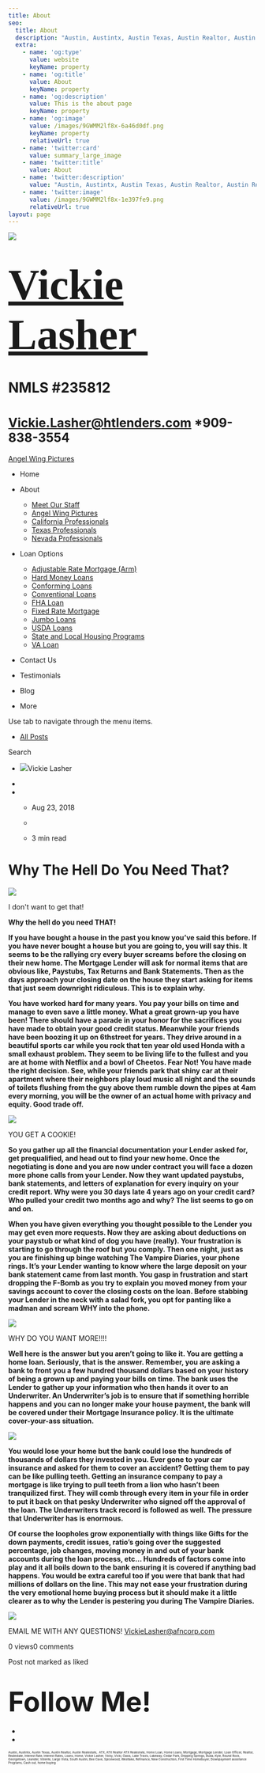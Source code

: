 ```yaml
---
title: About
seo:
  title: About
  description: "Austin, Austintx, Austin Texas, Austin Realtor, Austin Realestate,\_ ATX, ATX Realtor ATX Realestate, Home Loan, Home Loans, Mortgage, Mortgage Lender, Loan Officer, Realtor, Realestate, Interest "
  extra:
    - name: 'og:type'
      value: website
      keyName: property
    - name: 'og:title'
      value: About
      keyName: property
    - name: 'og:description'
      value: This is the about page
      keyName: property
    - name: 'og:image'
      value: /images/9GWMM2lf8x-6a46d0df.png
      keyName: property
      relativeUrl: true
    - name: 'twitter:card'
      value: summary_large_image
    - name: 'twitter:title'
      value: About
    - name: 'twitter:description'
      value: "Austin, Austintx, Austin Texas, Austin Realtor, Austin Realestate,\_ ATX, ATX Realtor ATX Realestate, Home Loan, Home Loans, Mortgage, Mortgage Lender, Loan Officer, Realtor, Realestate, Interest Rate, Interest Rates, "
    - name: 'twitter:image'
      value: /images/9GWMM2lf8x-1e397fe9.png
      relativeUrl: true
layout: page
---
```


![](https://static.wixstatic.com/media/5afe60462baf41e79586f3fdaf78d664.jpg/v1/fill/w_480,h_291,al_c,q_80,usm_0.66_1.00_0.01,blur_2/5afe60462baf41e79586f3fdaf78d664.jpg)

# <span style="font-size:87px"><span style="font-family:libre baskerville,serif">[Vickie Lasher ](../index.html)</span></span>

# NMLS \#235812

# <span style="font-size:25px"><Vickie.Lasher@htlenders.com> \*909-838-3554</span>

<a href="../angel-wing-pictures.html" class="_1fbEI"><span class="_1Qjd7">Angel Wing Pictures</span></a>

-   <span id="DrpDwnMn00"><a href="../index.html" class="_11ip9"></a></span>
    Home

-   <span id="DrpDwnMn01"><a href="../about.html" class="_11ip9"></a></span>
    About

    -   [Meet Our Staff](../meet-our-staff.html)
    -   [Angel Wing Pictures](../angel-wing-pictures.html)
    -   [California Professionals](../recommended-profssionals.html)
    -   [Texas Professionals](../texas-recommended-professionals.html)
    -   [Nevada Professionals](../nevada-recommended-professionals.html)

-   <span id="DrpDwnMn02"><a href="../loan-options.html" class="_11ip9"></a></span>
    Loan Options

    -   [Adjustable Rate Mortgage (Arm)](../adjustable-rate-mortgage-arm.html)
    -   [Hard Money Loans](../hard-money-loans.html)
    -   [Conforming Loans](../conforming-loans.html)
    -   [Conventional Loans](../conventional-loans.html)
    -   [FHA Loan](../fha-loan.html)
    -   [Fixed Rate Mortgage](../fixed-rate-mortgage.html)
    -   [Jumbo Loans](../jumbo-loans.html)
    -   [USDA Loans](../rhs-loan-programs.html)
    -   [State and Local Housing Programs](../state-and-local-housing-programs.html)
    -   [VA Loan](../va-loan.html)

-   <span id="DrpDwnMn03"><a href="../contact.html" class="_11ip9"></a></span>
    Contact Us

-   <span id="DrpDwnMn04"><a href="../testimonials.html" class="_11ip9"></a></span>
    Testimonials

-   <span id="DrpDwnMn05"><a href="../blog.html" class="_11ip9"></a></span>
    Blog

-   More

Use tab to navigate through the menu items.

-   <a href="../blog.html" class="_2MzDA blog-navigation-container-color blog-navigation-container-font blog-navigation-link-hover-color">All Posts</a>

Search

-   <span class="_1NzhF avatar-image" i18n="[object Object]"><img src="https://gravatar.com/avatar/d5a4c4dfa58333c9beb6962dd38d245b?d=blank" class="_18Vq1 fluid-avatar-image" /></span><span class="iYG_V user-name _4AzY3" title="Vickie Lasher" data-hook="user-name">Vickie Lasher</span>

-

-   -   <span class="post-metadata__date time-ago" title="Aug 23, 2018" data-hook="time-ago">Aug 23, 2018</span>
    -

    -   <span class="post-metadata__readTime" i18n="[object Object]" title="3 min read" data-hook="time-to-read">3 min read</span>

# <span class="post-title__text blog-post-title-font blog-post-title-color"><span class="blog-post-title-font blog-post-title-color">Why The Hell Do You Need That?</span></span>

<span class="_2PHJq public-DraftStyleDefault-ltr">  
</span>

<img src="https://static.wixstatic.com/media/b5d103_b6ac33c326ca4ccba6ef22591109e2ad~mv2.jpeg/v1/fit/w_488,h_536,al_c,q_20/file.jpeg" class="OzAYt _3ii3f" />

<span class="EilAw" dir="auto">I don't want to get that!</span>

<span class="_2PHJq public-DraftStyleDefault-ltr">  
</span>

<span class="_2PHJq public-DraftStyleDefault-ltr">**Why the hell do you need THAT!**</span>

<span class="_2PHJq public-DraftStyleDefault-ltr">**If you have bought a house in the past you know you’ve said this before. If you have never bought a house but you are going to, you will say this. It seems to be the rallying cry every buyer screams before the closing on their new home. The Mortgage Lender will ask for normal items that are obvious like, Paystubs, Tax Returns and Bank Statements. Then as the days approach your closing date on the house they start asking for items that just seem downright ridiculous. This is to explain why.**</span>

<span class="_2PHJq public-DraftStyleDefault-ltr">  
</span>

<span class="_2PHJq public-DraftStyleDefault-ltr">**You have worked hard for many years. You pay your bills on time and manage to even save a little money. What a great grown-up you have been! There should have a parade in your honor for the sacrifices you have made to obtain your good credit status. Meanwhile your friends have been boozing it up on 6thstreet for years. They drive around in a beautiful sports car while you rock that ten year old used Honda with a small exhaust problem. They seem to be living life to the fullest and you are at home with Netflix and a bowl of Cheetos. Fear Not! You have made the right decision. See, while your friends park that shiny car at their apartment where their neighbors play loud music all night and the sounds of toilets flushing from the guy above them rumble down the pipes at 4am every morning, you will be the owner of an actual home with privacy and equity. Good trade off.**</span>

<span class="_2PHJq public-DraftStyleDefault-ltr">  
</span>

<img src="https://static.wixstatic.com/media/b5d103_e999a6edb7d849229900ca4a047dd609~mv2.jpg/v1/fit/w_750,h_671,al_c,q_20/file.jpg" class="OzAYt _3ii3f" />

<span class="EilAw" dir="auto">YOU GET A COOKIE!</span>

<span class="_2PHJq public-DraftStyleDefault-ltr">  
</span>

<span class="_2PHJq public-DraftStyleDefault-ltr">**So you gather up all the financial documentation your Lender asked for, get prequalified, and head out to find your new home. Once the negotiating is done and you are now under contract you will face a dozen more phone calls from your Lender. Now they want updated paystubs, bank statements, and letters of explanation for every inquiry on your credit report. Why were you 30 days late 4 years ago on your credit card? Who pulled your credit two months ago and why? The list seems to go on and on.**</span>

<span class="_2PHJq public-DraftStyleDefault-ltr">  
</span>

<span class="_2PHJq public-DraftStyleDefault-ltr">**When you have given everything you thought possible to the Lender you may get even more requests. Now they are asking about deductions on your paystub or what kind of dog you have (really). Your frustration is starting to go through the roof but you comply. Then one night, just as you are finishing up binge watching The Vampire Diaries, your phone rings. It’s your Lender wanting to know where the large deposit on your bank statement came from last month. You gasp in frustration and start dropping the F-Bomb as you try to explain you moved money from your savings account to cover the closing costs on the loan. Before stabbing your Lender in the neck with a salad fork, you opt for panting like a madman and scream WHY into the phone.**</span>

<span class="_2PHJq public-DraftStyleDefault-ltr">  
</span>

<img src="https://static.wixstatic.com/media/b5d103_a43e47f9a89545b284f135722c612e71~mv2.jpg/v1/fit/w_510,h_315,al_c,q_20/file.jpg" class="OzAYt _3ii3f" />

<span class="EilAw" dir="auto">WHY DO YOU WANT MORE!!!!</span>

<span class="_2PHJq public-DraftStyleDefault-ltr">**Well here is the answer but you aren’t going to like it. You are getting a home loan. Seriously, that is the answer. Remember, you are asking a bank to front you a few hundred thousand dollars based on your history of being a grown up and paying your bills on time. The bank uses the Lender to gather up your information who then hands it over to an Underwriter. An Underwriter’s job is to ensure that if something horrible happens and you can no longer make your house payment, the bank will be covered under their Mortgage Insurance policy. It is the ultimate cover-your-ass situation.**</span>

<span class="_2PHJq public-DraftStyleDefault-ltr">  
</span>

<img src="https://static.wixstatic.com/media/b5d103_ecb4f14b062a405abc11b7e2989fe527~mv2.jpg/v1/fit/w_250,h_250,al_c,q_20/file.jpg" class="OzAYt _3ii3f" />

<span class="_2PHJq public-DraftStyleDefault-ltr">  
</span>

<span class="_2PHJq public-DraftStyleDefault-ltr"> **You would lose your home but the bank could lose the hundreds of thousands of dollars they invested in you. Ever gone to your car insurance and asked for them to cover an accident? Getting them to pay can be like pulling teeth. Getting an insurance company to pay a mortgage is like trying to pull teeth from a lion who hasn’t been tranquilized first. They will comb through every item in your file in order to put it back on that pesky Underwriter who signed off the approval of the loan. The Underwriters track record is followed as well. The pressure that Underwriter has is enormous.**</span>

<span class="_2PHJq public-DraftStyleDefault-ltr"> </span>

<span class="_2PHJq public-DraftStyleDefault-ltr">**Of course the loopholes grow exponentially with things like Gifts for the down payments, credit issues, ratio’s going over the suggested percentage, job changes, moving money in and out of your bank accounts during the loan process, etc… Hundreds of factors come into play and it all boils down to the bank ensuring it is covered if anything bad happens. You would be extra careful too if you were that bank that had millions of dollars on the line. This may not ease your frustration during the very emotional home buying process but it should make it a little clearer as to why the Lender is pestering you during The Vampire Diaries.**</span>

<span class="_2PHJq public-DraftStyleDefault-ltr">  
</span>

<img src="https://static.wixstatic.com/media/b5d103_027951a9f75b41269c6df87a51bc8ca4~mv2.jpg/v1/fit/w_500,h_424,al_c,q_20/file.jpg" class="OzAYt _3ii3f" />

<span class="_2PHJq public-DraftStyleDefault-ltr">  
</span>

<span class="_2PHJq public-DraftStyleDefault-ltr">EMAIL ME WITH ANY QUESTIONS! <a href="mailto:VickieLasher@afncorp.com" class="_3Bkfb _1lsz7"><span class="underline">VickieLasher@afncorp.com</span></a> </span>

<span class="_2PHJq public-DraftStyleDefault-ltr"> </span>

<span class="_38Zqt"></span>

<span class="_38Zqt"></span>

<span class="_38Zqt"></span>

<span class="_38Zqt"></span>

<span tabindex="0">0 views</span><span tabindex="0">0 comments</span>

<span class="_3KwtW" aria-live="off">Post not marked as liked</span><span class="_1l1q9" data-hook="like-button-with-count__like-count"></span>

<span class="_1jqCz blog-text-background-color"></span><span class="_1jqCz blog-text-background-color"></span><span class="_1jqCz blog-text-background-color"></span>

# <span style="font-size:55px;"><span style="font-weight:bold;">Follow Me!</span></span>

-   <span id="dataItem-jjeedrml1-comp-jjeedrlu"><a href="https://www.facebook.com/vickie.s.lasher" class="_26AQd"></a></span>
-   <span id="dataItem-jjeedrmm-comp-jjeedrlu"><a href="https://www.instagram.com/vickielasher/" class="_26AQd"></a></span>

<span class="color_12"><span style="font-size:6px">Austin, Austintx, Austin Texas, Austin Realtor, Austin Realestate,  ATX, ATX Realtor ATX Realestate, Home Loan, Home Loans, Mortgage, Mortgage Lender, Loan Officer, Realtor, Realestate, Interest Rate, Interest Rates, Loans, Home, Vickie Lasher, Vicky, Vicki, Oasis, Lake Travis, Lakeway, Cedar Park, Dripping Springs, Buda, Kyle, Round Rock, Georgetown, Leander, Volente, Largo Vista, South Austin, Bee Cave, Spicewood, Westlake, Refinance, New Construction, First Time Homebuyer, Downpayment assistance Programs, Cash out, home buying</span></span>


